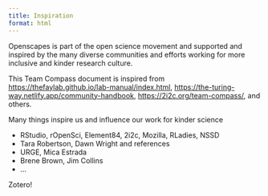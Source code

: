 ```yaml
---
title: Inspiration
format: html
---
```


Openscapes is part of the open science movement and supported and inspired by the many diverse communities and efforts working for more inclusive and kinder research culture.

This Team Compass document is inspired from <https://thefaylab.github.io/lab-manual/index.html>, <https://the-turing-way.netlify.app/community-handbook>, <https://2i2c.org/team-compass/>, and others.

Many things inspire us and influence our work for kinder science

- RStudio, rOpenSci, Element84, 2i2c, Mozilla, RLadies, NSSD
- Tara Robertson, Dawn Wright and references
- URGE, Mica Estrada
- Brene Brown, Jim Collins
- ...


Zotero!
